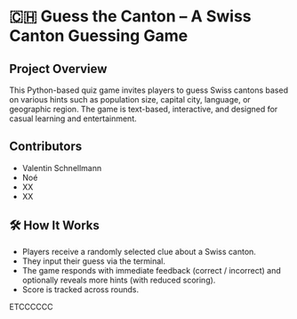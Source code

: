 # 🇨🇭 Guess the Canton – A Swiss Canton Guessing Game

## Project Overview
This Python-based quiz game invites players to guess Swiss cantons based on various hints such as population size, capital city, language, or geographic region. The game is text-based, interactive, and designed for casual learning and entertainment.

## Contributors
- Valentin Schnellmann  
- Noé
- XX
- XX

## 🛠️ How It Works
- Players receive a randomly selected clue about a Swiss canton.
- They input their guess via the terminal.
- The game responds with immediate feedback (correct / incorrect) and optionally reveals more hints (with reduced scoring).
- Score is tracked across rounds.


ETCCCCCC
